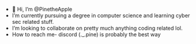 - 👋 Hi, I’m @PinetheApple
- I’m currently pursuing a degree in computer science and learning cyber sec related stuff.
- I’m looking to collaborate on pretty much anything coding related lol.
- How to reach me- discord (._.pine) is probably the best way

<!---
PinetheApple/PinetheApple is a ✨ special ✨ repository because its `README.md` (this file) appears on your GitHub profile.
You can click the Preview link to take a look at your changes.
--->

